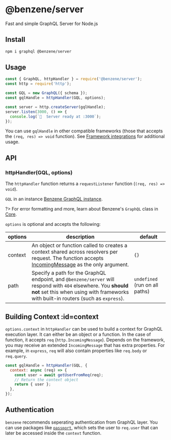# @benzene/server

Fast and simple GraphQL Server for Node.js

## Install

```bash
npm i graphql @benzene/server
```

## Usage

```js
const { GraphQL, httpHandler } = require('@benzene/server');
const http = require('http');

const GQL = new GraphQL({ schema });
const gqlHandle = httpHandler(GQL, options);

const server = http.createServer(gqlHandle);
server.listen(3000, () => {
  console.log(`🚀  Server ready at :3000`);
});
```

You can use `gqlHandle` in other compatible frameworks (those that accepts the `(req, res) => void` function). See [Framework integrations](/server/http-integration.md) for additional usage.

## API

### httpHandler(GQL, options)

The `httpHandler` function returns a `requestListener` function (`(req, res) => void`).

`GQL` in an instance [Benzene GraphQL instance](/core/#graphql).

?> For error formatting and more, learn about Benzene's `GraphQL` class in [Core](core/).

`options` is optional and accepts the following:

| options | description | default |
|---------|-------------|---------|
| context | An object or function called to creates a context shared across resolvers per request. The function accepts [IncomingMessage](https://nodejs.org/api/http.html#http_class_http_incomingmessage) as the only argument. | `{}` |
| path | Specify a path for the GraphQL endpoint, and `@benzene/server` will respond with `404` elsewhere. You **should not** set this when using with frameworks with built-in routers (such as `express`). | `undefined` (run on all paths) |

## Building Context :id=context

`options.context` in `httpHandler` can be used to build a context for GraphQL execution layer. It can either be an object or a function. In the case of function, it accepts `req` (`http.IncomingMessage`). Depends on the framework, you may receive an extended `IncomingMessage` that has extra properties. For example, in `express`, `req` will also contain properties like `req.body` or `req.query`.

```js
const gqlHandle = httpHandler(GQL, {
  context: async (req) => {
    const user = await getUserFromReq(req);
    // Return the context object
    return { user };
  },
});
```

## Authentication

`benzene` recommends seperating authentication from GraphQL layer. You can use packages like [`passport`](https://github.com/jaredhanson/passport), which sets the user to `req.user` that can later be accessed inside the `context` function.